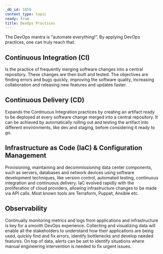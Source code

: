 ```yaml
---
_db_id: 1059
content_type: topic
ready: true
title: DevOps Practices
---
```


The DevOps mantra is “automate everything!”. By applying DevOps practices, one can truly reach that.

## Continuous Integration (CI)
Is the practice of frequently merging software changes into a central repository. These changes are then built and tested. The objectives are finding errors and bugs quickly, improving the software quality, increasing collaboration and releasing new features and updates faster.

## Continuous Delivery (CD)
Expands the Continuous Integration practices by creating an artifact ready to be deployed at every software change merged into a central repository. It can be achieved by automatically rolling out and testing the artifact into different environments, like dev and staging, before considering it ready to go.

## Infrastructure as Code (IaC) & Configuration Management
Provisioning, maintaining and decommissioning data center components, such as servers, databases and network devices using software development techniques, like version control, automated testing, continuous integration and continuous delivery. IaC evolved rapidly with the proliferation of cloud providers, allowing infrastructure changes to be made via API calls. Most known tools are Terraform, Puppet, Ansible etc.

## Observability
Continually monitoring metrics and logs from applications and infrastructure is key for a smooth DevOps experience. Collecting and visualizing data will enable all the stakeholders to understand how their applications are being used, quickly find and fix errors, identify bottlenecks and develop needed features. On top of data, alerts can be set to identify situations where manual engineering intervention is needed to fix urgent issues.
